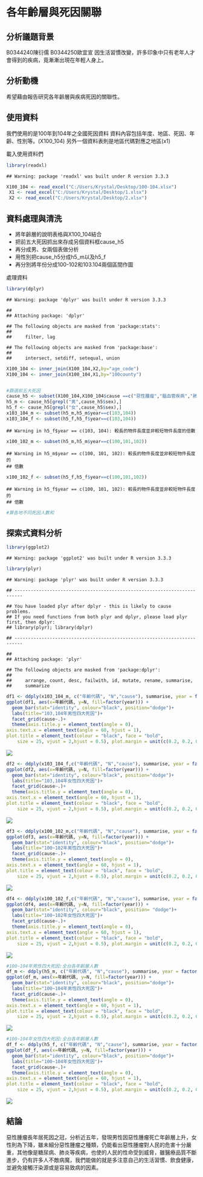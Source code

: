 各年齡層與死因關聯
================

分析議題背景
------------

B0344240陳衍儒 B0344250歐宜宣 因生活習慣改變，許多印象中只有老年人才會得到的疾病，竟漸漸出現在年輕人身上。

分析動機
--------

希望藉由報告研究各年齡層與疾病死因的關聯性。

使用資料
--------

我們使用的是100年到104年之全國死因資料 資料內容包括年度、地區、死因、年齡、性別等。(X100\_104) 另外一個資料表則是地區代碼對應之地區(x1)

載入使用資料們

``` r
library(readxl)
```

    ## Warning: package 'readxl' was built under R version 3.3.3

``` r
X100_104 <- read_excel("C:/Users/Krystal/Desktop/100-104.xlsx")
 X1 <- read_excel("C:/Users/Krystal/Desktop/1.xlsx")
 X2 <- read_excel("C:/Users/Krystal/Desktop/2.xlsx")
```

資料處理與清洗
--------------

-   將年齡層的說明表格與X100\_104結合
-   把前五大死因抓出來存成另個資料框cause\_h5
-   再分成男、女兩個表做分析
-   用性別把cause\_h5分成h5\_m以及h5\_f
-   再分別將年份分成100-102和103.104兩個區間作圖

處理資料

``` r
library(dplyr)
```

    ## Warning: package 'dplyr' was built under R version 3.3.3

    ## 
    ## Attaching package: 'dplyr'

    ## The following objects are masked from 'package:stats':
    ## 
    ##     filter, lag

    ## The following objects are masked from 'package:base':
    ## 
    ##     intersect, setdiff, setequal, union

``` r
X100_104 <- inner_join(X100_104,X2,by="age_code")
X100_104 <- inner_join(X100_104,X1,by="100county")


#篩選前五大死因
cause_h5 <- subset(X100_104,X100_104$cause ==c("惡性腫瘤","腦血管疾病","肺炎","糖尿病"))
h5_m <- cause_h5[grepl("男",cause_h5$sex),]
h5_f <- cause_h5[grepl("女",cause_h5$sex),]
x103_104_m <- subset(h5_m,h5_m$year==c(103,104))
x103_104_f <- subset(h5_f,h5_f$year==c(103,104))
```

    ## Warning in h5_f$year == c(103, 104): 較長的物件長度並非較短物件長度的倍數

``` r
x100_102_m <- subset(h5_m,h5_m$year==c(100,101,102))
```

    ## Warning in h5_m$year == c(100, 101, 102): 較長的物件長度並非較短物件長度的
    ## 倍數

``` r
x100_102_f <- subset(h5_f,h5_f$year==c(100,101,102))
```

    ## Warning in h5_f$year == c(100, 101, 102): 較長的物件長度並非較短物件長度的
    ## 倍數

``` r
#算各地不同死因人數和
```

探索式資料分析
--------------

``` r
library(ggplot2)
```

    ## Warning: package 'ggplot2' was built under R version 3.3.3

``` r
library(plyr)
```

    ## Warning: package 'plyr' was built under R version 3.3.3

    ## -------------------------------------------------------------------------

    ## You have loaded plyr after dplyr - this is likely to cause problems.
    ## If you need functions from both plyr and dplyr, please load plyr first, then dplyr:
    ## library(plyr); library(dplyr)

    ## -------------------------------------------------------------------------

    ## 
    ## Attaching package: 'plyr'

    ## The following objects are masked from 'package:dplyr':
    ## 
    ##     arrange, count, desc, failwith, id, mutate, rename, summarise,
    ##     summarize

``` r
df1 <- ddply(x103_104_m, c("年齡代碼", "N","cause"), summarise, year = factor(year))
ggplot(df1, aes(x=年齡代碼, y=N, fill=factor(year))) + 
  geom_bar(stat="identity", colour="black", position="dodge")+
  labs(title="103,104年男性四大死因")+
  facet_grid(cause~.)+
  theme(axis.title.y = element_text(angle = 0),
axis.text.x = element_text(angle = 60, hjust = 1),
plot.title = element_text(colour = "black", face = "bold", 
    size = 25, vjust = 2,hjust = 0.5), plot.margin = unit(c(0.2, 0.2, 0.2, 0.2), "inches"))
```

![](README_files/figure-markdown_github/unnamed-chunk-3-1.png)

``` r
df2 <- ddply(x103_104_f,c("年齡代碼", "N","cause"), summarise, year = factor(year))
ggplot(df2, aes(x=年齡代碼, y=N, fill=factor(year))) + 
  geom_bar(stat="identity", colour="black", position="dodge")+
  labs(title="103,104年女性四大死因")+
  facet_grid(cause~.)+
  theme(axis.title.y = element_text(angle = 0),
axis.text.x = element_text(angle = 60, hjust = 1),
plot.title = element_text(colour = "black", face = "bold", 
    size = 25, vjust = 2,hjust = 0.5), plot.margin = unit(c(0.2, 0.2, 0.2, 0.2), "inches"))
```

![](README_files/figure-markdown_github/unnamed-chunk-3-2.png)

``` r
df3 <- ddply(x100_102_m,c("年齡代碼", "N","cause"), summarise, year = factor(year))
ggplot(df3, aes(x=年齡代碼, y=N, fill=factor(year))) + 
  geom_bar(stat="identity", colour="black", position="dodge")+
  labs(title="100~102年男性四大死因")+
  facet_grid(cause~.)+
  theme(axis.title.y = element_text(angle = 0),
axis.text.x = element_text(angle = 60, hjust = 1),
plot.title = element_text(colour = "black", face = "bold", 
    size = 25, vjust = 2,hjust = 0.5), plot.margin = unit(c(0.2, 0.2, 0.2, 0.2), "inches"))
```

![](README_files/figure-markdown_github/unnamed-chunk-3-3.png)

``` r
df4 <- ddply(x100_102_f,c("年齡代碼", "N","cause"), summarise, year = factor(year))
ggplot(df4, aes(x=年齡代碼, y=N, fill=factor(year))) + 
  geom_bar(stat="identity", colour="black", position= "dodge")+
  labs(title="100~102年女性四大死因")+
  facet_grid(cause~.)+
  theme(axis.title.y = element_text(angle = 0),
axis.text.x = element_text(angle = 60, hjust = 1),
plot.title = element_text(colour = "black", face = "bold", 
    size = 25, vjust = 2,hjust = 0.5), plot.margin = unit(c(0.2, 0.2, 0.2, 0.2), "inches"))
```

![](README_files/figure-markdown_github/unnamed-chunk-3-4.png)

``` r
#100~104年男性四大死因:全台各年齡層人數
df_m <- ddply(h5_m, c("年齡代碼", "N","cause"), summarise, year = factor(year))
ggplot(df_m, aes(x=年齡代碼, y=N, fill=factor(year))) + 
  geom_bar(stat="identity", colour="black", position="dodge")+
  labs(title="100~104年男性四大死因")+
  facet_grid(cause~.)+
  theme(axis.title.y = element_text(angle = 0),
axis.text.x = element_text(angle = 60, hjust = 1),
plot.title = element_text(colour = "black", face = "bold", 
    size = 25, vjust = 2,hjust = 0.5), plot.margin = unit(c(0.2, 0.2, 0.2, 0.2), "inches"))
```

![](README_files/figure-markdown_github/unnamed-chunk-3-5.png)

``` r
#100~104年女性四大死因:全台各年齡層人數
df_f <- ddply(h5_f, c("年齡代碼", "N","cause"), summarise, year = factor(year))
ggplot(df_f, aes(x=年齡代碼, y=N, fill=factor(year))) + 
  geom_bar(stat="identity", colour="black", position="dodge")+
  labs(title="100~104年女性四大死因")+
  facet_grid(cause~.)+
  theme(axis.title.y = element_text(angle = 0),
axis.text.x = element_text(angle = 60, hjust = 1),
plot.title = element_text(colour = "black", face = "bold", 
    size = 25, vjust = 2,hjust = 0.5), plot.margin = unit(c(0.2, 0.2, 0.2, 0.2), "inches"))
```

![](README_files/figure-markdown_github/unnamed-chunk-3-6.png)

結論
----

惡性腫瘤長年居死因之冠，分析近五年，發現男性因惡性腫瘤死亡年齡層上升，女性則為下降，雖未細分惡性腫瘤之種類，仍能看出惡性腫瘤對人民的危害十分嚴重，其他像是糖尿病、肺炎等疾病，也使的人民的性命受到威脅，雖醫療品質不斷進步，仍有許多人不敵病魔，我們能做的就是多注意自己的生活習慣、飲食健康，並避免接觸汙染源或是容易致病的因素。
